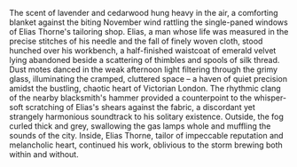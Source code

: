 The scent of lavender and cedarwood hung heavy in the air, a comforting blanket against the biting November wind rattling the single-paned windows of Elias Thorne's tailoring shop.  Elias, a man whose life was measured in the precise stitches of his needle and the fall of finely woven cloth, stood hunched over his workbench, a half-finished waistcoat of emerald velvet lying abandoned beside a scattering of thimbles and spools of silk thread.  Dust motes danced in the weak afternoon light filtering through the grimy glass, illuminating the cramped, cluttered space – a haven of quiet precision amidst the bustling, chaotic heart of Victorian London. The rhythmic clang of the nearby blacksmith's hammer provided a counterpoint to the whisper-soft scratching of Elias's shears against the fabric, a discordant yet strangely harmonious soundtrack to his solitary existence.  Outside, the fog curled thick and grey, swallowing the gas lamps whole and muffling the sounds of the city. Inside, Elias Thorne, tailor of impeccable reputation and melancholic heart, continued his work, oblivious to the storm brewing both within and without.
